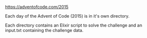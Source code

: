 https://adventofcode.com/2015

Each day of the Advent of Code (2015) is in it's own directory.

Each directory contains an Elixir script to solve the challenge and an input.txt containing the challenge data.